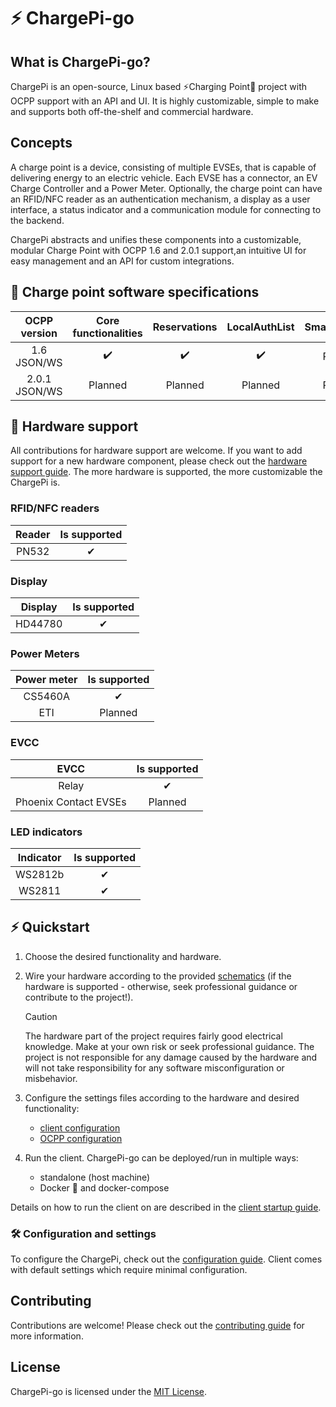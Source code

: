 # ⚡ ChargePi-go

## What is ChargePi-go?

ChargePi is an open-source, Linux based ⚡Charging Point🔌 project with OCPP support with an API and UI.
It is highly customizable, simple to make and supports both off-the-shelf and commercial hardware.

## Concepts

A charge point is a device, consisting of multiple EVSEs, that is capable of delivering energy to an electric vehicle.
Each EVSE has a connector, an EV Charge Controller and a Power Meter. Optionally, the charge point can have an RFID/NFC
reader as an authentication mechanism, a display as a user interface, a status indicator and a communication module for
connecting to the backend.

ChargePi abstracts and unifies these components into a customizable, modular Charge Point with OCPP 1.6 and 2.0.1
support,an intuitive UI for easy management and an API for custom integrations.

## 🔌 Charge point software specifications

| OCPP version  | Core functionalities | Reservations | LocalAuthList | SmartCharging | FirmwareUpdate |
|:-------------:|:--------------------:|:------------:|:-------------:|:-------------:|:--------------:|
|  1.6 JSON/WS  |          ✔️          |      ✔️      |      ✔️       |    Planned    |  ✔️ (partial)  |
| 2.0.1 JSON/WS |       Planned        |   Planned    |    Planned    |    Planned    |    Planned     |

## 🔌 Hardware support

All contributions for hardware support are welcome. If you want to add support for a new hardware component, please
check out the [hardware support guide](/docs/hardware/hardware-support.md). The more hardware is supported, the more
customizable the ChargePi is.

### RFID/NFC readers

| Reader | Is supported | 
|:------:|:------------:|
| PN532  |      ✔       |

### Display

| Display | Is supported | 
|:-------:|:------------:|
| HD44780 |      ✔       |

### Power Meters

| Power meter | Is supported | 
|:-----------:|:------------:|
|   CS5460A   |      ✔       |
|     ETI     |   Planned    |

### EVCC

|         EVCC          | Is supported | 
|:---------------------:|:------------:|
|         Relay         |      ✔       |
| Phoenix Contact EVSEs |   Planned    |

### LED indicators

| Indicator | Is supported | 
|:---------:|:------------:|
|  WS2812b  |      ✔       |
|  WS2811   |      ✔       |

## ⚡ Quickstart

1. Choose the desired functionality and hardware.

2. Wire your hardware according to the provided [schematics](/docs/hardware/hardware-support.md) (if the hardware is
   supported - otherwise, seek professional guidance or contribute to the project!).

   > [!CAUTION]
   > The hardware part of the project requires fairly good electrical knowledge. Make at your own risk or seek
   professional
   guidance. The project is not responsible for any damage caused by the hardware and will not take responsibility for
   any
   software misconfiguration or misbehavior.


3. Configure the settings files according to the hardware and desired functionality:
    - [client configuration](/docs/configuration/configuration.md)
    - [OCPP configuration](/docs/configuration/ocpp/ocpp-16.md)

4. Run the client. ChargePi-go can be deployed/run in multiple ways:

    - standalone (host machine)
    - Docker 🐳 and docker-compose

Details on how to run the client on are described in
the [client startup guide](docs/getting-started/installation/running-the-client.md).

### 🛠️ Configuration and settings

To configure the ChargePi, check out the [configuration guide](/docs/configuration/configuration.md).
Client comes with default settings which require minimal configuration.

## Contributing

Contributions are welcome! Please check out the [contributing guide](/docs/contributing/contributing.md) for more
information.

## License

ChargePi-go is licensed under the [MIT License](LICENSE.txt).